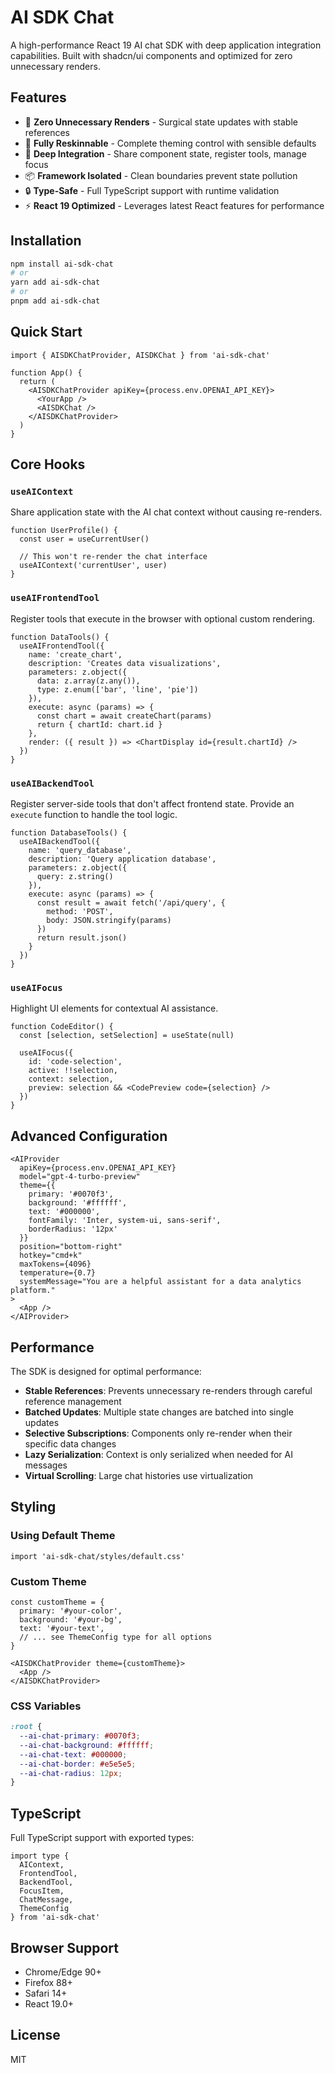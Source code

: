 # AI SDK Chat

A high-performance React 19 AI chat SDK with deep application integration capabilities. Built with shadcn/ui components and optimized for zero unnecessary renders.

## Features

- 🚀 **Zero Unnecessary Renders** - Surgical state updates with stable references
- 🎨 **Fully Reskinnable** - Complete theming control with sensible defaults
- 🔧 **Deep Integration** - Share component state, register tools, manage focus
- 📦 **Framework Isolated** - Clean boundaries prevent state pollution
- 🔒 **Type-Safe** - Full TypeScript support with runtime validation
- ⚡ **React 19 Optimized** - Leverages latest React features for performance

## Installation

```bash
npm install ai-sdk-chat
# or
yarn add ai-sdk-chat
# or
pnpm add ai-sdk-chat
```

## Quick Start

```tsx
import { AISDKChatProvider, AISDKChat } from 'ai-sdk-chat'

function App() {
  return (
    <AISDKChatProvider apiKey={process.env.OPENAI_API_KEY}>
      <YourApp />
      <AISDKChat />
    </AISDKChatProvider>
  )
}
```

## Core Hooks

### `useAIContext`
Share application state with the AI chat context without causing re-renders.

```tsx
function UserProfile() {
  const user = useCurrentUser()
  
  // This won't re-render the chat interface
  useAIContext('currentUser', user)
}
```

### `useAIFrontendTool`
Register tools that execute in the browser with optional custom rendering.

```tsx
function DataTools() {
  useAIFrontendTool({
    name: 'create_chart',
    description: 'Creates data visualizations',
    parameters: z.object({
      data: z.array(z.any()),
      type: z.enum(['bar', 'line', 'pie'])
    }),
    execute: async (params) => {
      const chart = await createChart(params)
      return { chartId: chart.id }
    },
    render: ({ result }) => <ChartDisplay id={result.chartId} />
  })
}
```

### `useAIBackendTool`
Register server-side tools that don't affect frontend state. Provide an `execute` function to handle the tool logic.

```tsx
function DatabaseTools() {
  useAIBackendTool({
    name: 'query_database',
    description: 'Query application database',
    parameters: z.object({
      query: z.string()
    }),
    execute: async (params) => {
      const result = await fetch('/api/query', {
        method: 'POST',
        body: JSON.stringify(params)
      })
      return result.json()
    }
  })
}
```

### `useAIFocus`
Highlight UI elements for contextual AI assistance.

```tsx
function CodeEditor() {
  const [selection, setSelection] = useState(null)
  
  useAIFocus({
    id: 'code-selection',
    active: !!selection,
    context: selection,
    preview: selection && <CodePreview code={selection} />
  })
}
```

## Advanced Configuration

```tsx
<AIProvider
  apiKey={process.env.OPENAI_API_KEY}
  model="gpt-4-turbo-preview"
  theme={{
    primary: '#0070f3',
    background: '#ffffff',
    text: '#000000',
    fontFamily: 'Inter, system-ui, sans-serif',
    borderRadius: '12px'
  }}
  position="bottom-right"
  hotkey="cmd+k"
  maxTokens={4096}
  temperature={0.7}
  systemMessage="You are a helpful assistant for a data analytics platform."
>
  <App />
</AIProvider>
```

## Performance

The SDK is designed for optimal performance:

- **Stable References**: Prevents unnecessary re-renders through careful reference management
- **Batched Updates**: Multiple state changes are batched into single updates
- **Selective Subscriptions**: Components only re-render when their specific data changes
- **Lazy Serialization**: Context is only serialized when needed for AI messages
- **Virtual Scrolling**: Large chat histories use virtualization

## Styling

### Using Default Theme

```tsx
import 'ai-sdk-chat/styles/default.css'
```

### Custom Theme

```tsx
const customTheme = {
  primary: '#your-color',
  background: '#your-bg',
  text: '#your-text',
  // ... see ThemeConfig type for all options
}

<AISDKChatProvider theme={customTheme}>
  <App />
</AISDKChatProvider>
```

### CSS Variables

```css
:root {
  --ai-chat-primary: #0070f3;
  --ai-chat-background: #ffffff;
  --ai-chat-text: #000000;
  --ai-chat-border: #e5e5e5;
  --ai-chat-radius: 12px;
}
```

## TypeScript

Full TypeScript support with exported types:

```tsx
import type { 
  AIContext,
  FrontendTool,
  BackendTool,
  FocusItem,
  ChatMessage,
  ThemeConfig
} from 'ai-sdk-chat'
```

## Browser Support

- Chrome/Edge 90+
- Firefox 88+
- Safari 14+
- React 19.0+

## License

MIT